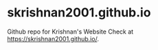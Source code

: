 skrishnan2001.github.io
======================

Github repo for Krishnan's Website
Check at  https://skrishnan2001.github.io/. 

